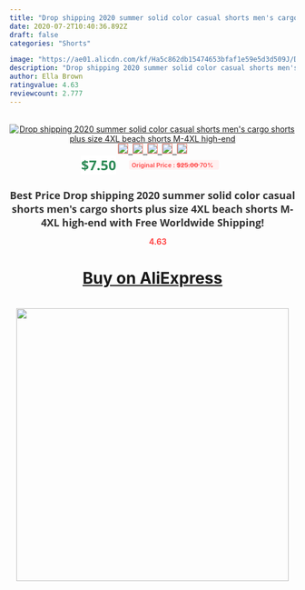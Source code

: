 ```yaml
---
title: "Drop shipping 2020 summer solid color casual shorts men's cargo shorts plus size 4XL beach shorts M-4XL high-end"
date: 2020-07-2T10:40:36.892Z
draft: false
categories: "Shorts"

image: "https://ae01.alicdn.com/kf/Ha5c862db15474653bfaf1e59e5d3d509J/Drop-shipping-2020-summer-solid-color-casual-shorts-men-s-cargo-shorts-plus-size-4XL-beach.jpg"
description: "Drop shipping 2020 summer solid color casual shorts men's cargo shorts plus size 4XL beach shorts M-4XL high-end"
author: Ella Brown
ratingvalue: 4.63
reviewcount: 2.777
---
```

<br>
<div style="text-align: center;">
<a href="https://s.click.aliexpress.com/e/_AnKxy1" target="_blank" rel="nofollow noopener noreferrer"><img alt="Drop shipping 2020 summer solid color casual shorts men's cargo shorts plus size 4XL beach shorts M-4XL high-end" class="magnifier-image" src="https://ae01.alicdn.com/kf/Ha5c862db15474653bfaf1e59e5d3d509J/Drop-shipping-2020-summer-solid-color-casual-shorts-men-s-cargo-shorts-plus-size-4XL-beach.jpg_640x640.jpg">
<br>
<img style="border:1px solid salmon" src="https://ae01.alicdn.com/kf/Ha5c862db15474653bfaf1e59e5d3d509J/Drop-shipping-2020-summer-solid-color-casual-shorts-men-s-cargo-shorts-plus-size-4XL-beach.jpg_120x120.jpg">&nbsp;&nbsp;<img style="border:1px solid salmon" src="https://ae01.alicdn.com/kf/He5129bc2e67c48a09887e910af3dbd01i/Drop-shipping-2020-summer-solid-color-casual-shorts-men-s-cargo-shorts-plus-size-4XL-beach.jpg_120x120.jpg">&nbsp;&nbsp;<img style="border:1px solid salmon" src="https://ae01.alicdn.com/kf/H7832178d6cd64ce493eabce4bb93a9d4O/Drop-shipping-2020-summer-solid-color-casual-shorts-men-s-cargo-shorts-plus-size-4XL-beach.jpg_120x120.jpg">&nbsp;&nbsp;<img style="border:1px solid salmon" src="https://ae01.alicdn.com/kf/Hdda256b2ddce4915be8973622412e379A/Drop-shipping-2020-summer-solid-color-casual-shorts-men-s-cargo-shorts-plus-size-4XL-beach.jpg_120x120.jpg">&nbsp;&nbsp;<img style="border:1px solid salmon" src="https://ae01.alicdn.com/kf/Hc8d3013e04bd46e883d04994ce7a6538N/Drop-shipping-2020-summer-solid-color-casual-shorts-men-s-cargo-shorts-plus-size-4XL-beach.jpg_120x120.jpg"></a></div><br0>
<div style="text-align: center;"><span style="background-color: white; border: 0px; box-sizing: border-box; color: seagreen; display: inline-block; font-family: &quot;open sans&quot; , &quot;arial&quot; , &quot;helvetica&quot; , sans-serif , &quot;heiti&quot;; font-size: 24px; font-stretch: inherit; font-weight: 700; line-height: inherit; margin: 0px 10px 0px 0px; padding: 0px; vertical-align: middle;">$7.50 </span>
<span style="background: rgb(255 , 241 , 241); border-radius: 3px; border: 0px; box-sizing: border-box; color: #ff4747; display: inline-block; font-family: inherit; font-size: 12px; font-stretch: inherit; font-style: inherit; font-variant: inherit; font-weight: 600; line-height: inherit; margin: 0px; padding: 2px 5px; transform: scale(0.9); vertical-align: middle;">Original Price : <b style="text-decoration: line-through;">$25.00 </b> 70%&nbsp;&nbsp;</span></div>
<h1 style="color: #333333; display: inline-block; font-family: &quot;open sans&quot; , &quot;arial&quot; , &quot;helvetica&quot; , sans-serif , &quot;heiti&quot;; font-size: 18px; font-stretch: inherit; font-weight: 700; text-align: center;">Best Price Drop shipping 2020 summer solid color casual shorts men's cargo shorts plus size 4XL beach shorts M-4XL high-end with Free Worldwide Shipping!</h1>
<div style="color: #ff4747; text-align: center;">
<img src="https://4.bp.blogspot.com/-M0ZcTcb-5uY/XleCXlxnR4I/AAAAAAAAAEc/OrjgMkXV1oMQFaCRZj5HQwOCBcu3w1FegCPcBGAYYCw/s1600/star.png" style="height: 15px;">&nbsp;<b>4.63</b></div>
<div class="button_cont" align="center"><a class="buynow_a" href="https://s.click.aliexpress.com/e/_AnKxy1" target="_blank" rel="nofollow noopener noreferrer"><H1>Buy on AliExpress</H1></a></div><br>
<div class="separator" style="clear: both; text-align: center;">
<img src="https://lh3.googleusercontent.com/-pTy5HemUv9M/XlePHvY0dAI/AAAAAAAAAE4/0nX5iRUoIWY8eMW9Dpxeirr157OZliDIgCLcBGAsYHQ/s1600/badge.gif" width="480">
</div>
